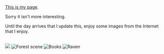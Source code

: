 [This is my page](https://jenelle-bsu.github.io/).
<p>Sorry it isn't more interesting. </p> 
<p>Until the day arrives that I update this, enjoy some images from the Internet that I enjoy.</p>
<br>
<img src="https://external-content.duckduckgo.com/iu/?u=https%3A%2F%2Ftse2.mm.bing.net%2Fth%3Fid%3DOIP.iuog0CplLlQ2E3MrVwJPfQHaF7%26pid%3DApi&f=1&ipt=b63ddba05086a56f6756af116de1a572c88d6ad09b158e849fbb07bc95a9de3d&ipo=images" atl="Starry Night by Van gogh"/>

<img src="https://external-content.duckduckgo.com/iu/?u=https%3A%2F%2Ftse1.mm.bing.net%2Fth%3Fid%3DOIP.9ze02gYU_sALDvetsLKRHwHaFm%26pid%3DApi&f=1&ipt=cf5d3b6914ec9fad4b7b2846492cd21e68757d955a3d07d36f78fb7ee214bdf7&ipo=images" alt="Forest scene"/>

<img src="https://external-content.duckduckgo.com/iu/?u=https%3A%2F%2Ftse1.mm.bing.net%2Fth%3Fid%3DOIP.1lJuKaEcfXR2NcvCLq4AawAAAA%26pid%3DApi&f=1&ipt=03011b629c102833e55a1af6b57ac8ed829ab1e3cfb5745ced8e311f9c63a679&ipo=images" alt="Books"/>

<img src="https://external-content.duckduckgo.com/iu/?u=https%3A%2F%2Ftse1.mm.bing.net%2Fth%3Fid%3DOIP.KuefOask7T83oJSqwDLuBwHaE6%26pid%3DApi&f=1&ipt=e75ef67088513e1dfa6eee5ee3eb8f440be895a9d96ad743b1bc0ff4152d0182&ipo=images" alt="Raven"/>
